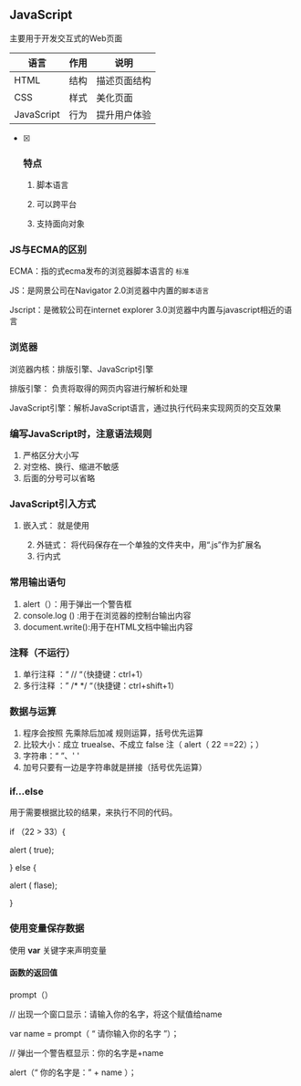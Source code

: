 ## JavaScript

主要用于开发交互式的Web页面

| 语言       | 作用 | 说明         |
| ---------- | ---- | ------------ |
| HTML       | 结构 | 描述页面结构 |
| CSS        | 样式 | 美化页面     |
| JavaScript | 行为 | 提升用户体验 |

- [x] ### 特点

  1. 脚本语言

  2. 可以跨平台

  3. 支持面向对象

     

### JS与ECMA的区别

ECMA：指的式ecma发布的浏览器脚本语言的 `标准`

JS：是网景公司在Navigator 2.0浏览器中内置的`脚本语言`

Jscript：是微软公司在internet explorer 3.0浏览器中内置与javascript相近的语言

### 浏览器

浏览器内核：排版引擎、JavaScript引擎

排版引擎： 负责将取得的网页内容进行解析和处理

JavaScript引擎：解析JavaScript语言，通过执行代码来实现网页的交互效果

###  编写JavaScript时，注意语法规则

1. 严格区分大小写
2. 对空格、换行、缩进不敏感
3. 后面的分号可以省略

### JavaScript引入方式

1. 嵌入式： 就是使用<script>标签包裹JavaScript代码

   <script>
       JavaScript语句
   </script>

   2. 外链式： 将代码保存在一个单独的文件夹中，用“.js”作为扩展名
   3. 行内式

### 常用输出语句

1. alert（）：用于弹出一个警告框
2. console.log () :用于在浏览器的控制台输出内容
3. document.write():用于在HTML文档中输出内容

### 注释（不运行）

1. 单行注释 ：“ // “（快捷键：ctrl+1）
2. 多行注释  ：” /*  */ “（快捷键：ctrl+shift+1）

### 数据与运算

1. 程序会按照 先乘除后加减 规则运算，括号优先运算
2. 比较大小：成立 truealse、不成立 false     注（ alert（ 22 ==22）；）
3. 字符串：“  ”、'   '
4. 加号只要有一边是字符串就是拼接（括号优先运算）

### if...else

用于需要根据比较的结果，来执行不同的代码。

if （22 > 33）{

alert ( true);

}  else {

alert ( flase);

}

###  使用变量保存数据

使用  **var**  关键字来声明变量	

#### 函数的返回值

prompt（）

// 出现一个窗口显示：请输入你的名字，将这个赋值给name

var name = prompt（ “ 请你输入你的名字 ”）；

//  弹出一个警告框显示：你的名字是+name

alert（“  你的名字是：”   + name ）；

